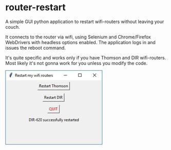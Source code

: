 # router-restart

A simple GUI python application to restart wifi-routers without leaving your couch.

It connects to the router via wifi, using Selenium and Chrome/Firefox WebDrivers with headless options enabled.
The application logs in and issues the reboot command.

It's quite specific and works only if you have Thomson and DIR wifi-routers. Most likely it's not gonna work for you unless you modify the code.

![alt text](screenshots/py_restart.jpg "alt")
